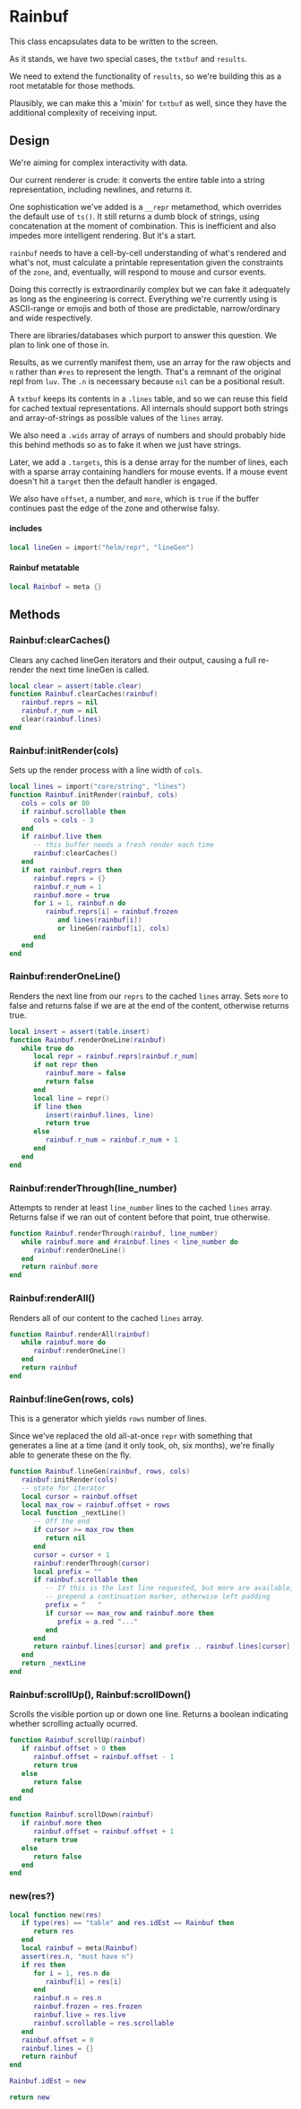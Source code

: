# Rainbuf


This class encapsulates data to be written to the screen.


As it stands, we have two special cases, the ``txtbuf`` and ``results``.


We need to extend the functionality of ``results``, so we're building this as a
root metatable for those methods.


Plausibly, we can make this a 'mixin' for ``txtbuf`` as well, since they have
the additional complexity of receiving input.


## Design

We're aiming for complex interactivity with data.


Our current renderer is crude: it converts the entire table into a string
representation, including newlines, and returns it.


One sophistication we've added is a ``__repr`` metamethod, which overrides the
default use of ``ts()``.  It still returns a dumb block of strings, using
concatenation at the moment of combination.  This is inefficient and also
impedes more intelligent rendering.  But it's a start.


``rainbuf`` needs to have a cell-by-cell understanding of what's rendered and
what's not, must calculate a printable representation given the constraints of
the ``zone``, and, eventually, will respond to mouse and cursor events.


Doing this correctly is extraordinarily complex but we can fake it adequately
as long as the engineering is correct.  Everything we're currently using is
ASCII-range or emojis and both of those are predictable, narrow/ordinary and
wide respectively.


There are libraries/databases which purport to answer this question.  We plan
to link one of those in.


Results, as we currently manifest them, use an array for the raw objects and
``n`` rather than ``#res`` to represent the length.  That's a remnant of the
original repl from ``luv``.  The ``.n`` is neceessary because ``nil`` can be a
positional result.


A ``txtbuf`` keeps its contents in a ``.lines`` table, and so we can reuse this
field for cached textual representations.  All internals should support both
strings and array-of-strings as possible values of the ``lines`` array.


We also need a ``.wids`` array of arrays of numbers and should probably hide
this behind methods so as to fake it when we just have strings.


Later, we add a ``.targets``, this is a dense array for the number of lines,
each with a sparse array containing handlers for mouse events.  If a mouse
event doesn't hit a ``target`` then the default handler is engaged.


We also have ``offset``, a number, and ``more``, which is ``true`` if the buffer
continues past the edge of the zone and otherwise falsy.

#### includes

```lua
local lineGen = import("helm/repr", "lineGen")
```
#### Rainbuf metatable

```lua
local Rainbuf = meta {}
```
## Methods

### Rainbuf:clearCaches()

Clears any cached lineGen iterators and their output, causing a full re-render
the next time lineGen is called.

```lua
local clear = assert(table.clear)
function Rainbuf.clearCaches(rainbuf)
   rainbuf.reprs = nil
   rainbuf.r_num = nil
   clear(rainbuf.lines)
end
```
### Rainbuf:initRender(cols)

Sets up the render process with a line width of ``cols``.

```lua
local lines = import("core/string", "lines")
function Rainbuf.initRender(rainbuf, cols)
   cols = cols or 80
   if rainbuf.scrollable then
      cols = cols - 3
   end
   if rainbuf.live then
      -- this buffer needs a fresh render each time
      rainbuf:clearCaches()
   end
   if not rainbuf.reprs then
      rainbuf.reprs = {}
      rainbuf.r_num = 1
      rainbuf.more = true
      for i = 1, rainbuf.n do
         rainbuf.reprs[i] = rainbuf.frozen
            and lines(rainbuf[i])
            or lineGen(rainbuf[i], cols)
      end
   end
end
```
### Rainbuf:renderOneLine()

Renders the next line from our ``reprs`` to the cached ``lines`` array.
Sets ``more`` to false and returns false if we are at the end of the content,
otherwise returns true.

```lua
local insert = assert(table.insert)
function Rainbuf.renderOneLine(rainbuf)
   while true do
      local repr = rainbuf.reprs[rainbuf.r_num]
      if not repr then
         rainbuf.more = false
         return false
      end
      local line = repr()
      if line then
         insert(rainbuf.lines, line)
         return true
      else
         rainbuf.r_num = rainbuf.r_num + 1
      end
   end
end
```
### Rainbuf:renderThrough(line_number)

Attempts to render at least ``line_number`` lines to the cached ``lines`` array.
Returns false if we ran out of content before that point, true otherwise.

```lua
function Rainbuf.renderThrough(rainbuf, line_number)
   while rainbuf.more and #rainbuf.lines < line_number do
      rainbuf:renderOneLine()
   end
   return rainbuf.more
end
```
### Rainbuf:renderAll()

Renders all of our content to the cached ``lines`` array.

```lua
function Rainbuf.renderAll(rainbuf)
   while rainbuf.more do
      rainbuf:renderOneLine()
   end
   return rainbuf
end
```
### Rainbuf:lineGen(rows, cols)

This is a generator which yields ``rows`` number of lines.


Since we've replaced the old all-at-once ``repr`` with something that generates
a line at a time (and it only took, oh, six months), we're finally able to
generate these on the fly.

```lua
function Rainbuf.lineGen(rainbuf, rows, cols)
   rainbuf:initRender(cols)
   -- state for iterator
   local cursor = rainbuf.offset
   local max_row = rainbuf.offset + rows
   local function _nextLine()
      -- Off the end
      if cursor >= max_row then
         return nil
      end
      cursor = cursor + 1
      rainbuf:renderThrough(cursor)
      local prefix = ""
      if rainbuf.scrollable then
         -- If this is the last line requested, but more are available,
         -- prepend a continuation marker, otherwise left padding
         prefix = "   "
         if cursor == max_row and rainbuf.more then
            prefix = a.red "..."
         end
      end
      return rainbuf.lines[cursor] and prefix .. rainbuf.lines[cursor]
   end
   return _nextLine
end
```
### Rainbuf:scrollUp(), Rainbuf:scrollDown()

Scrolls the visible portion up or down one line. Returns a boolean
indicating whether scrolling actually ocurred.

```lua
function Rainbuf.scrollUp(rainbuf)
   if rainbuf.offset > 0 then
      rainbuf.offset = rainbuf.offset - 1
      return true
   else
      return false
   end
end

function Rainbuf.scrollDown(rainbuf)
   if rainbuf.more then
      rainbuf.offset = rainbuf.offset + 1
      return true
   else
      return false
   end
end
```
### new(res?)

```lua
local function new(res)
   if type(res) == "table" and res.idEst == Rainbuf then
      return res
   end
   local rainbuf = meta(Rainbuf)
   assert(res.n, "must have n")
   if res then
      for i = 1, res.n do
         rainbuf[i] = res[i]
      end
      rainbuf.n = res.n
      rainbuf.frozen = res.frozen
      rainbuf.live = res.live
      rainbuf.scrollable = res.scrollable
   end
   rainbuf.offset = 0
   rainbuf.lines = {}
   return rainbuf
end

Rainbuf.idEst = new

return new
```
